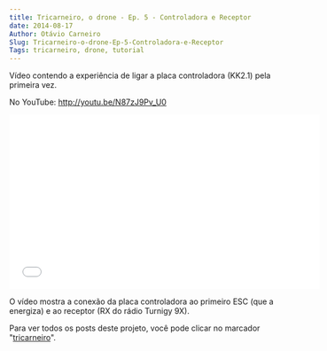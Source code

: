 ```yaml
---
title: Tricarneiro, o drone - Ep. 5 - Controladora e Receptor
date: 2014-08-17
Author: Otávio Carneiro
Slug: Tricarneiro-o-drone-Ep-5-Controladora-e-Receptor
Tags: tricarneiro, drone, tutorial
---
```


Vídeo contendo a experiência de ligar a placa controladora (KK2.1) pela
primeira vez.

No YouTube: <http://youtu.be/N87zJ9Pv_U0>

<iframe width="560" height="315" src="//www.youtube.com/embed/N87zJ9Pv_U0" frameborder="0" allowfullscreen="allowfullscreen"></iframe>

O vídeo mostra a conexão da placa controladora ao primeiro ESC (que a
energiza) e ao receptor (RX do rádio Turnigy 9X).

Para ver todos os posts deste projeto, você pode clicar no marcador
"[tricarneiro](http://umcarneiro.blogspot.com.br/search/label/tricarneiro)".


